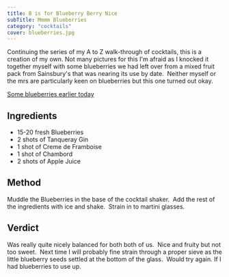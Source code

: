 ```yaml
---
title: B is for Blueberry Berry Nice
subTitle: Mmmm Blueberries
category: "cocktails"
cover: blueberries.jpg
---
```


Continuing the series of my A to Z walk-through of cocktails, this is a creation of my own.
Not many pictures for this I'm afraid as I knocked it together myself with some blueberries we had left over from a mixed fruit pack from Sainsbury's that was nearing its use by date.  Neither myself or the mrs are particularly keen on blueberries but this one turned out okay.

[Some blueberries earlier today](/images/uploads/2013/06/blueberries.jpg "blueberries on the vine")


## Ingredients

* 15-20 fresh Blueberries
* 2 shots of Tanqueray Gin
* 1 shot of Creme de Framboise
* 1 shot of Chambord
* 2 shots of Apple Juice


## Method
Muddle the Blueberries in the base of the cocktail shaker.  Add the rest of the ingredients with ice and shake.  Strain in to martini glasses.

## Verdict
Was really quite nicely balanced for both both of us.  Nice and fruity but not too sweet.  Next time I will probably fine strain through a proper sieve as the little blueberry seeds settled at the bottom of the glass.  Would try again. If I had blueberries to use up.
